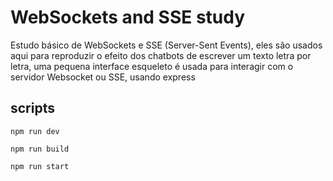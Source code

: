 # WebSockets and SSE study

Estudo básico de WebSockets e SSE (Server-Sent Events), eles são usados aqui para reproduzir o efeito dos chatbots de escrever um texto letra por letra, uma pequena interface esqueleto é usada para interagir com o servidor Websocket ou SSE, usando express

## scripts
`npm run dev`

`npm run build`

`npm run start`
